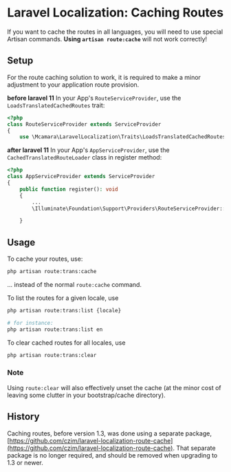 # Laravel Localization: Caching Routes

If you want to cache the routes in all languages, you will need to use special Artisan commands. **Using `artisan route:cache`** will not work correctly!

## Setup

For the route caching solution to work, it is required to make a minor adjustment to your application route provision.


**before laravel 11**
In your App's `RouteServiceProvider`, use the `LoadsTranslatedCachedRoutes` trait:

```php
<?php
class RouteServiceProvider extends ServiceProvider
{
    use \Mcamara\LaravelLocalization\Traits\LoadsTranslatedCachedRoutes;
```
**after laravel 11** 
In your App's `AppServiceProvider`, use the `CachedTranslatedRouteLoader` class in register method:

```php
<?php
class AppServiceProvider extends ServiceProvider
{
    public function register(): void
    {
        ...
        \Illuminate\Foundation\Support\Providers\RouteServiceProvider::loadCachedRoutesUsing(fn() => (new CachedTranslatedRouteLoader($this->app))());

    }
```

## Usage

To cache your routes, use:

``` bash
php artisan route:trans:cache
```

... instead of the normal `route:cache` command.

To list the routes for a given locale, use 

``` bash
php artisan route:trans:list {locale}

# for instance:
php artisan route:trans:list en
```

To clear cached routes for all locales, use

``` bash
php artisan route:trans:clear
```

### Note

Using `route:clear` will also effectively unset the cache (at the minor cost of leaving some clutter in your bootstrap/cache directory).


## History

Caching routes, before version 1.3, was done using a separate package, 
 [https://github.com/czim/laravel-localization-route-cache](https://github.com/czim/laravel-localization-route-cache).
 That separate package is no longer required, and should be removed when upgrading to 1.3 or newer. 


